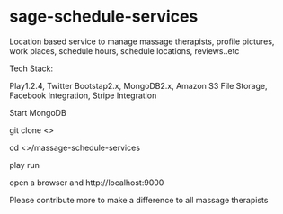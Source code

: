 sage-schedule-services
=========================

Location based service to manage massage therapists, profile pictures, work places, schedule hours, schedule locations, reviews..etc

Tech Stack:

Play1.2.4, Twitter Bootstap2.x, MongoDB2.x, Amazon S3 File Storage, Facebook Integration, Stripe Integration

Start MongoDB

git clone <>

cd <>/massage-schedule-services

play run

open a browser and http://localhost:9000

Please contribute more to make a difference to all massage therapists
